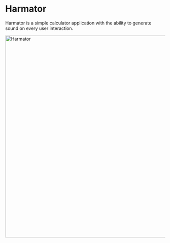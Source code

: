 # Harmator
Harmator is a simple calculator application with the ability to generate sound on every user interaction.


<img width="636" alt="Harmator" src="https://user-images.githubusercontent.com/81882275/165728250-91a388a2-ca15-47ed-a61f-42caf072f0cf.png">
